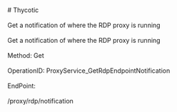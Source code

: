 <br>#     Thycotic</br>
<br>Get a notification of where the RDP proxy is running</br>
<br>Get a notification of where the RDP proxy is running</br>
<br>Method: Get</br>
<br>OperationID: ProxyService_GetRdpEndpointNotification</br>
<br>EndPoint:</br>
<br>/proxy/rdp/notification</br>
